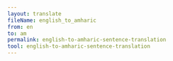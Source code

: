 ```yaml
---
layout: translate
fileName: english_to_amharic
from: en
to: am
permalink: english-to-amharic-sentence-translation
tool: english-to-amharic-sentence-translation
---
```

